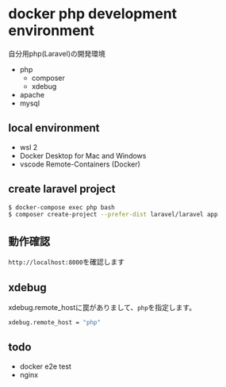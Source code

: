 # docker php development environment

自分用php(Laravel)の開発環境

- php
  - composer
  - xdebug
- apache
- mysql

## local environment

- wsl 2
- Docker Desktop for Mac and Windows
- vscode Remote-Containers (Docker)

## create laravel project

```sh
$ docker-compose exec php bash
$ composer create-project --prefer-dist laravel/laravel app
```

## 動作確認

`http://localhost:8000`を確認します

## xdebug

xdebug.remote_hostに罠がありまして、`php`を指定します。

```sh
xdebug.remote_host = "php"
```

## todo

- docker e2e test
- nginx
